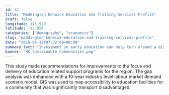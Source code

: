 ```yaml
---
id: 62
title: "Maddington Kenwick Education and Training Services Profile"
draft: false
longitude: 115.979
latitude: -32.054
categories: ["demography", "economics"]
slug: "maddington-kenwick-education-and-training-services-profile"
date: "2016-05-12T07:32:00+00:00"
summary_text: "Investment in early education can help turn around a disadvantaged community"
banner: "MK_Sustainable_Communities.png"
---
```


This study made recommendations for improvements to the focus and delivery of education related support programs for the region. The gap analysis was enhanced with a 10-year industry level labour market demand scenario model. GIS was used to map accessibility to education facilities for a community that was significantly transport disadvantaged.
